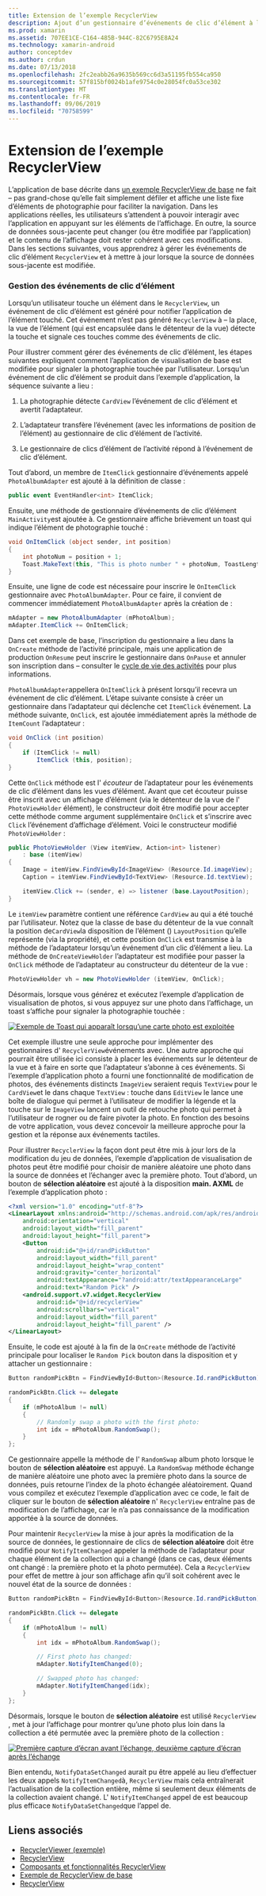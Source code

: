 ```yaml
---
title: Extension de l’exemple RecyclerView
description: Ajout d’un gestionnaire d’événements de clic d’élément à l’application exemple RecyclerView.
ms.prod: xamarin
ms.assetid: 707EE1CE-C164-485B-944C-82C6795E8A24
ms.technology: xamarin-android
author: conceptdev
ms.author: crdun
ms.date: 07/13/2018
ms.openlocfilehash: 2fc2eabb26a9635b569cc6d3a51195fb554ca950
ms.sourcegitcommit: 57f815bf0024b1afe9754c0e28054fc0a53ce302
ms.translationtype: MT
ms.contentlocale: fr-FR
ms.lasthandoff: 09/06/2019
ms.locfileid: "70758599"
---
```

# <a name="extending-the-recyclerview-example"></a>Extension de l’exemple RecyclerView

L’application de base décrite dans [un exemple RecyclerView de base](~/android/user-interface/layouts/recycler-view/recyclerview-example.md) ne fait &ndash; pas grand-chose qu’elle fait simplement défiler et affiche une liste fixe d’éléments de photographie pour faciliter la navigation. Dans les applications réelles, les utilisateurs s’attendent à pouvoir interagir avec l’application en appuyant sur les éléments de l’affichage. En outre, la source de données sous-jacente peut changer (ou être modifiée par l’application) et le contenu de l’affichage doit rester cohérent avec ces modifications. Dans les sections suivantes, vous apprendrez à gérer les événements de clic d’élément `RecyclerView` et à mettre à jour lorsque la source de données sous-jacente est modifiée.

### <a name="handling-item-click-events"></a>Gestion des événements de clic d’élément

Lorsqu’un utilisateur touche un élément dans le `RecyclerView`, un événement de clic d’élément est généré pour notifier l’application de l’élément touché. Cet événement n’est pas généré `RecyclerView` à &ndash; la place, la vue de l’élément (qui est encapsulée dans le détenteur de la vue) détecte la touche et signale ces touches comme des événements de clic.

Pour illustrer comment gérer des événements de clic d’élément, les étapes suivantes expliquent comment l’application de visualisation de base est modifiée pour signaler la photographie touchée par l’utilisateur. Lorsqu’un événement de clic d’élément se produit dans l’exemple d’application, la séquence suivante a lieu :

1. La photographie détecte `CardView` l’événement de clic d’élément et avertit l’adaptateur.

2. L’adaptateur transfère l’événement (avec les informations de position de l’élément) au gestionnaire de clic d’élément de l’activité.

3. Le gestionnaire de clics d’élément de l’activité répond à l’événement de clic d’élément.

Tout d’abord, un membre de `ItemClick` gestionnaire d’événements appelé `PhotoAlbumAdapter` est ajouté à la définition de classe :

```csharp
public event EventHandler<int> ItemClick;
```

Ensuite, une méthode de gestionnaire d’événements de clic d’élément `MainActivity`est ajoutée à.
Ce gestionnaire affiche brièvement un toast qui indique l’élément de photographie touché :

```csharp
void OnItemClick (object sender, int position)
{
    int photoNum = position + 1;
    Toast.MakeText(this, "This is photo number " + photoNum, ToastLength.Short).Show();
}

```

Ensuite, une ligne de code est nécessaire pour inscrire le `OnItemClick` gestionnaire avec `PhotoAlbumAdapter`. Pour ce faire, il convient de commencer immédiatement `PhotoAlbumAdapter` après la création de : 

```csharp
mAdapter = new PhotoAlbumAdapter (mPhotoAlbum);
mAdapter.ItemClick += OnItemClick;

```

Dans cet exemple de base, l’inscription du gestionnaire a lieu dans la `OnCreate` méthode de l’activité principale, mais une application de production `OnResume` peut inscrire le gestionnaire dans `OnPause` et annuler son inscription dans &ndash; consulter le [cycle de vie des activités](~/android/app-fundamentals/activity-lifecycle/index.md) pour plus informations.

`PhotoAlbumAdapter`appellera `OnItemClick` à présent lorsqu’il recevra un événement de clic d’élément. L’étape suivante consiste à créer un gestionnaire dans l’adaptateur qui déclenche cet `ItemClick` événement. La méthode suivante, `OnClick`, est ajoutée immédiatement après la méthode de `ItemCount` l’adaptateur :

```csharp
void OnClick (int position)
{
    if (ItemClick != null)
        ItemClick (this, position);
}
```

Cette `OnClick` méthode est l' *écouteur* de l’adaptateur pour les événements de clic d’élément dans les vues d’élément. Avant que cet écouteur puisse être inscrit avec un affichage d’élément (via le détenteur de la vue de l' `PhotoViewHolder` élément), le constructeur doit être modifié pour accepter cette méthode comme argument supplémentaire `OnClick` et s’inscrire avec `Click` l’événement d’affichage d’élément.
Voici le constructeur modifié `PhotoViewHolder` :

```csharp
public PhotoViewHolder (View itemView, Action<int> listener)
    : base (itemView)
{
    Image = itemView.FindViewById<ImageView> (Resource.Id.imageView);
    Caption = itemView.FindViewById<TextView> (Resource.Id.textView);

    itemView.Click += (sender, e) => listener (base.LayoutPosition);
}

```

Le `itemView` paramètre contient une référence `CardView` au qui a été touché par l’utilisateur. Notez que la classe de base du détenteur de la vue connaît la position de`CardView`la disposition de l’élément () `LayoutPosition` qu’elle représente (via la propriété), et cette position `OnClick` est transmise à la méthode de l’adaptateur lorsqu’un événement d’un clic d’élément a lieu. La méthode de `OnCreateViewHolder` l’adaptateur est modifiée pour passer la `OnClick` méthode de l’adaptateur au constructeur du détenteur de la vue :

```csharp
PhotoViewHolder vh = new PhotoViewHolder (itemView, OnClick);
```

Désormais, lorsque vous générez et exécutez l’exemple d’application de visualisation de photos, si vous appuyez sur une photo dans l’affichage, un toast s’affiche pour signaler la photographie touchée :

[![Exemple de Toast qui apparaît lorsqu’une carte photo est exploitée](extending-the-example-images/01-photo-selected-sml.png)](extending-the-example-images/01-photo-selected.png#lightbox)

Cet exemple illustre une seule approche pour implémenter des gestionnaires d' `RecyclerView`événements avec. Une autre approche qui pourrait être utilisée ici consiste à placer les événements sur le détenteur de la vue et à faire en sorte que l’adaptateur s’abonne à ces événements. Si l’exemple d’application photo a fourni une fonctionnalité de modification de photos, des événements distincts `ImageView` seraient requis `TextView` pour le `CardView`et le dans chaque `TextView` : touche dans `EditView` le lance une boîte de dialogue qui permet à l’utilisateur de modifier la légende et la touche sur le `ImageView` lancent un outil de retouche photo qui permet à l’utilisateur de rogner ou de faire pivoter la photo. En fonction des besoins de votre application, vous devez concevoir la meilleure approche pour la gestion et la réponse aux événements tactiles.

Pour illustrer `RecyclerView` la façon dont peut être mis à jour lors de la modification du jeu de données, l’exemple d’application de visualisation de photos peut être modifié pour choisir de manière aléatoire une photo dans la source de données et l’échanger avec la première photo. Tout d’abord, un bouton de **sélection aléatoire** est ajouté à la disposition **main. AXML** de l’exemple d’application photo :

```xml
<?xml version="1.0" encoding="utf-8"?>
<LinearLayout xmlns:android="http://schemas.android.com/apk/res/android"
    android:orientation="vertical"
    android:layout_width="fill_parent"
    android:layout_height="fill_parent">
    <Button
        android:id="@+id/randPickButton"
        android:layout_width="fill_parent"
        android:layout_height="wrap_content"
        android:gravity="center_horizontal"
        android:textAppearance="?android:attr/textAppearanceLarge"
        android:text="Random Pick" />
    <android.support.v7.widget.RecyclerView
        android:id="@+id/recyclerView"
        android:scrollbars="vertical"
        android:layout_width="fill_parent"
        android:layout_height="fill_parent" />
</LinearLayout>
```

Ensuite, le code est ajouté à la fin de la `OnCreate` méthode de l’activité principale pour localiser le `Random Pick` bouton dans la disposition et y attacher un gestionnaire :

```csharp
Button randomPickBtn = FindViewById<Button>(Resource.Id.randPickButton);

randomPickBtn.Click += delegate
{
    if (mPhotoAlbum != null)
    {
        // Randomly swap a photo with the first photo:
        int idx = mPhotoAlbum.RandomSwap();
    }
};

```

Ce gestionnaire appelle la méthode de l' `RandomSwap` album photo lorsque le bouton de **sélection aléatoire** est appuyé. La `RandomSwap` méthode échange de manière aléatoire une photo avec la première photo dans la source de données, puis retourne l’index de la photo échangée aléatoirement. Quand vous compilez et exécutez l’exemple d’application avec ce code, le fait de cliquer sur le bouton de **sélection aléatoire** n' `RecyclerView` entraîne pas de modification de l’affichage, car le n’a pas connaissance de la modification apportée à la source de données.

Pour maintenir `RecyclerView` la mise à jour après la modification de la source de données, le gestionnaire de clics de **sélection aléatoire** doit être modifié pour `NotifyItemChanged` appeler la méthode de l’adaptateur pour chaque élément de la collection qui a changé (dans ce cas, deux éléments ont changé : la première photo et la photo permutée). Cela a `RecyclerView` pour effet de mettre à jour son affichage afin qu’il soit cohérent avec le nouvel état de la source de données :

```csharp
Button randomPickBtn = FindViewById<Button>(Resource.Id.randPickButton);

randomPickBtn.Click += delegate
{
    if (mPhotoAlbum != null)
    {
        int idx = mPhotoAlbum.RandomSwap();

        // First photo has changed:
        mAdapter.NotifyItemChanged(0);

        // Swapped photo has changed:
        mAdapter.NotifyItemChanged(idx);
    }
};

```

Désormais, lorsque le bouton de **sélection aléatoire** est utilisé `RecyclerView` , met à jour l’affichage pour montrer qu’une photo plus loin dans la collection a été permutée avec la première photo de la collection :

[![Première capture d’écran avant l’échange, deuxième capture d’écran après l’échange](extending-the-example-images/02-random-pick-sml.png)](extending-the-example-images/02-random-pick.png#lightbox)

Bien entendu, `NotifyDataSetChanged` aurait pu être appelé au lieu d’effectuer les deux appels `NotifyItemChanged`à, `RecyclerView` mais cela entraînerait l’actualisation de la collection entière, même si seulement deux éléments de la collection avaient changé. L' `NotifyItemChanged` appel de est beaucoup plus efficace `NotifyDataSetChanged`que l’appel de.

## <a name="related-links"></a>Liens associés

- [RecyclerViewer (exemple)](https://docs.microsoft.com/samples/xamarin/monodroid-samples/android50-recyclerviewer)
- [RecyclerView](~/android/user-interface/layouts/recycler-view/index.md)
- [Composants et fonctionnalités RecyclerView](~/android/user-interface/layouts/recycler-view/parts-and-functionality.md)
- [Exemple de RecyclerView de base](~/android/user-interface/layouts/recycler-view/recyclerview-example.md)
- [RecyclerView](https://developer.android.com/reference/android/support/v7/widget/RecyclerView.html)
